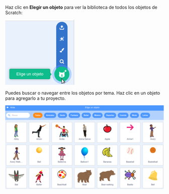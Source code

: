 Haz clic en **Elegir un objeto** para ver la biblioteca de todos los objetos de Scratch:

![El ícono 'Elegir un objeto' resaltado.](images/sprite-library.png)

Puedes buscar o navegar entre los objetos por tema. Haz clic en un objeto para agregarlo a tu proyecto.

![La biblioteca de objetos.](images/sprite-choose.png)


